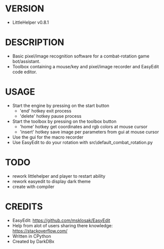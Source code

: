 # VERSION
- LittleHelper v0.8.1

# DESCRIPTION
- Basic pixel/image recognition software for a combat-rotation game bot/assistant.
- Toolbox containing a mouse/key and pixel/image recorder and EasyEdit code editor.

# USAGE
- Start the engine by pressing on the start button
    - 'end' hotkey exit process
    - 'delete' hotkey pause process
- Start the toolbox by pressing on the toolbox button
    - 'home' hotkey get coordinates and rgb colors at mouse cursor
    - 'insert' hotkey save image per parameters from gui at mouse cursor
- Use the gui for the macro recorder
- Use EasyEdit to do your rotation with src\default_combat_rotation.py

# TODO
- rework littlehelper and player to restart ability
- rework easyedit to display dark theme
- create with compiler

# CREDITS
- EasyEdit: https://github.com/msklosak/EasyEdit
- Help from alot of users sharing there knowledge: https://stackoverflow.com/
- Written in CPython
- Created by DarkDBx

